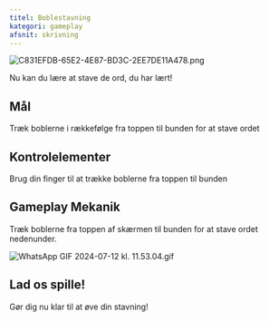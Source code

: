 ```yaml
---
titel: Boblestavning
kategori: gameplay
afsnit: skrivning
---
```

![C831EFDB-65E2-4E87-BD3C-2EE7DE11A478.png](https://help.Studycat.com/hc/article_attachments/34786813307289)


Nu kan du lære at stave de ord, du har lært!


## Mål


Træk boblerne i rækkefølge fra toppen til bunden for at stave ordet


## Kontrolelementer


Brug din finger til at trække boblerne fra toppen til bunden


## Gameplay Mekanik


Træk boblerne fra toppen af ​​skærmen til bunden for at stave ordet nedenunder.


![WhatsApp GIF 2024-07-12 kl. 11.53.04.gif](https://help.Studycat.com/hc/article_attachments/34964575773977)


## Lad os spille!


Gør dig nu klar til at øve din stavning!